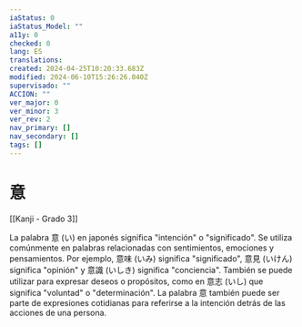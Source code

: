 ```yaml
---
iaStatus: 0
iaStatus_Model: ""
a11y: 0
checked: 0
lang: ES
translations: 
created: 2024-04-25T10:20:33.683Z
modified: 2024-06-10T15:26:26.040Z
supervisado: ""
ACCION: ""
ver_major: 0
ver_minor: 3
ver_rev: 2
nav_primary: []
nav_secondary: []
tags: []
---
```

# 意

[[Kanji - Grado 3]]

La palabra 意 (い) en japonés significa "intención" o "significado". Se utiliza comúnmente en palabras relacionadas con sentimientos, emociones y pensamientos. Por ejemplo, 意味 (いみ) significa "significado", 意見 (いけん) significa "opinión" y 意識 (いしき) significa "conciencia". También se puede utilizar para expresar deseos o propósitos, como en 意志 (いし) que significa "voluntad" o "determinación". La palabra 意 también puede ser parte de expresiones cotidianas para referirse a la intención detrás de las acciones de una persona.
